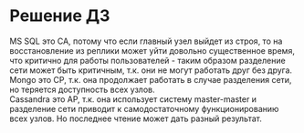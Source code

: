 # Решение ДЗ
MS SQL это CA, потому что если главный узел выйдет из строя, то на восстановление из реплики может уйти довольно существенное время, что критично для работы пользователей - таким образом разделение сети может быть критичным, т.к. они не могут работать друг без друга.  
Mongo это CP, т.к. она продолжает работать в случае разделения сети, но теряется доступность всех узлов.  
Cassandra это AP, т.к. она использует систему master-master и разделение сети приводит к самодостаточному функционированию всех узлов. Но последнее чтение может дать разный результат.  

